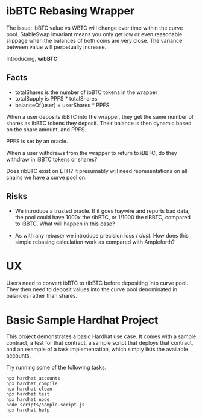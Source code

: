 # ibBTC Rebasing Wrapper
The issue: ibBTC value vs WBTC will change over time within the curve pool. StableSwap invariant means you only get low or even reasonable slippage when the balances of both coins are very close. The variance between value will perpetually increase.

Introducing, **wibBTC**

## Facts
* totalShares is the number of ibBTC tokens in the wrapper
* totalSupply is PPFS * totalShares
* balanceOf(user) = userShares * PPFS

When a user deposits ibBTC into the wrapper, they get the same number of shares as ibBTC tokens they deposit. Their balance is then dynamic based on the share amount, and PPFS.

PPFS is set by an oracle. 

When a user withdraws from the wrapper to return to iBBTC, do they withdraw in iBBTC tokens or shares?

Does ribBTC exist on ETH? It presumably will need representations on all chains we have a curve pool on.

## Risks
* We introduce a trusted oracle. If it goes haywire and reports bad data, the pool could have 1000x the ribBTC, or 1/1000 the riBBTC, compared to iBBTC. What will happen in this case?

* As with any rebaser we introduce precision loss / _dust_. How does this simple rebasing calculation work as compared with Ampleforth?

# UX
Users need to convert ibBTC to ribBTC before depositing into curve pool. They then need to deposit values into the curve pool denominated in balances rather than shares.

# Basic Sample Hardhat Project

This project demonstrates a basic Hardhat use case. It comes with a sample contract, a test for that contract, a sample script that deploys that contract, and an example of a task implementation, which simply lists the available accounts.

Try running some of the following tasks:

```shell
npx hardhat accounts
npx hardhat compile
npx hardhat clean
npx hardhat test
npx hardhat node
node scripts/sample-script.js
npx hardhat help
```
